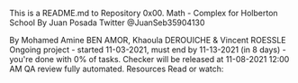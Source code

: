 This is a README.md to Repository
0x00. Math - Complex for Holberton School By Juan Posada Twitter @JuanSeb35904130

By Mohamed Amine BEN AMOR, Khaoula DEROUICHE & Vincent ROESSLE
Ongoing project - started 11-03-2021, must end by 11-13-2021 (in 8 days) - you're done with 0% of tasks.
Checker will be released at 11-08-2021 12:00 AM
QA review fully automated.
 Resources
  Read or watch:
